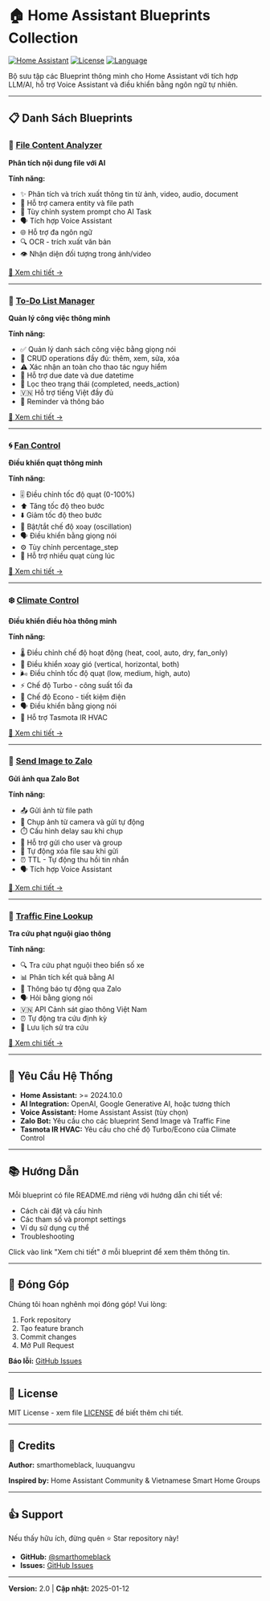 ﻿# 🏠 Home Assistant Blueprints Collection

[![Home Assistant](https://img.shields.io/badge/Home%20Assistant-2024.10%2B-blue.svg)](https://www.home-assistant.io/)
[![License](https://img.shields.io/badge/License-MIT-green.svg)](LICENSE)
[![Language](https://img.shields.io/badge/Language-Vietnamese%20%26%20English-orange.svg)]()

Bộ sưu tập các Blueprint thông minh cho Home Assistant với tích hợp LLM/AI, hỗ trợ Voice Assistant và điều khiển bằng ngôn ngữ tự nhiên.

---

## 📋 Danh Sách Blueprints

### 🤖 [File Content Analyzer](./filecontent/)
**Phân tích nội dung file với AI**

**Tính năng:**
- ✨ Phân tích và trích xuất thông tin từ ảnh, video, audio, document
- 📸 Hỗ trợ camera entity và file path
- 🎯 Tùy chỉnh system prompt cho AI Task
- 🗣️ Tích hợp Voice Assistant
- 🌐 Hỗ trợ đa ngôn ngữ
- 🔍 OCR - trích xuất văn bản
- 👁️ Nhận diện đối tượng trong ảnh/video

[📖 Xem chi tiết →](./filecontent/)

---

### 📝 [To-Do List Manager](./todolist/)
**Quản lý công việc thông minh**

**Tính năng:**
- ✅ Quản lý danh sách công việc bằng giọng nói
- 🔄 CRUD operations đầy đủ: thêm, xem, sửa, xóa
- ⚠️ Xác nhận an toàn cho thao tác nguy hiểm
- 📅 Hỗ trợ due date và due datetime
- 🎯 Lọc theo trạng thái (completed, needs_action)
- 🇻🇳 Hỗ trợ tiếng Việt đầy đủ
- 🔔 Reminder và thông báo

[📖 Xem chi tiết →](./todolist/)

---

### 🌀 [Fan Control](./fancontrol/)
**Điều khiển quạt thông minh**

**Tính năng:**
- 🎚️ Điều chỉnh tốc độ quạt (0-100%)
- ⬆️ Tăng tốc độ theo bước
- ⬇️ Giảm tốc độ theo bước
- 🔄 Bật/tắt chế độ xoay (oscillation)
- 🗣️ Điều khiển bằng giọng nói
- ⚙️ Tùy chỉnh percentage_step
- 🎯 Hỗ trợ nhiều quạt cùng lúc

[📖 Xem chi tiết →](./fancontrol/)

---

### ❄️ [Climate Control](./climatecontrol/)
**Điều khiển điều hòa thông minh**

**Tính năng:**
- 🌡️ Điều chỉnh chế độ hoạt động (heat, cool, auto, dry, fan_only)
- 🔄 Điều khiển xoay gió (vertical, horizontal, both)
- 🌬️ Điều chỉnh tốc độ quạt (low, medium, high, auto)
- ⚡ Chế độ Turbo - công suất tối đa
- 🌿 Chế độ Econo - tiết kiệm điện
- 🗣️ Điều khiển bằng giọng nói
- 🔧 Hỗ trợ Tasmota IR HVAC

[📖 Xem chi tiết →](./climatecontrol/)

---

### 📱 [Send Image to Zalo](./sendimagetozalo/)
**Gửi ảnh qua Zalo Bot**

**Tính năng:**
- 📤 Gửi ảnh từ file path
- 📸 Chụp ảnh từ camera và gửi tự động
- ⏱️ Cấu hình delay sau khi chụp
- 👥 Hỗ trợ gửi cho user và group
- 🔐 Tự động xóa file sau khi gửi
- ⏰ TTL - Tự động thu hồi tin nhắn
- 🗣️ Tích hợp Voice Assistant

[📖 Xem chi tiết →](./sendimagetozalo/)

---

### 🚗 [Traffic Fine Lookup](./tracuuphatnguoi/)
**Tra cứu phạt nguội giao thông**

**Tính năng:**
- 🔍 Tra cứu phạt nguội theo biển số xe
- 📊 Phân tích kết quả bằng AI
- 📲 Thông báo tự động qua Zalo
- 🗣️ Hỏi bằng giọng nói
- 🇻🇳 API Cảnh sát giao thông Việt Nam
- ⏰ Tự động tra cứu định kỳ
- 💾 Lưu lịch sử tra cứu

[📖 Xem chi tiết →](./tracuuphatnguoi/)

---

## 🚀 Yêu Cầu Hệ Thống

- **Home Assistant:** >= 2024.10.0
- **AI Integration:** OpenAI, Google Generative AI, hoặc tương thích
- **Voice Assistant:** Home Assistant Assist (tùy chọn)
- **Zalo Bot:** Yêu cầu cho các blueprint Send Image và Traffic Fine
- **Tasmota IR HVAC:** Yêu cầu cho chế độ Turbo/Econo của Climate Control

---

## 📚 Hướng Dẫn

Mỗi blueprint có file README.md riêng với hướng dẫn chi tiết về:
- Cách cài đặt và cấu hình
- Các tham số và prompt settings
- Ví dụ sử dụng cụ thể
- Troubleshooting

Click vào link "Xem chi tiết" ở mỗi blueprint để xem thêm thông tin.

---

## 🤝 Đóng Góp

Chúng tôi hoan nghênh mọi đóng góp! Vui lòng:
1. Fork repository
2. Tạo feature branch
3. Commit changes
4. Mở Pull Request

**Báo lỗi:** [GitHub Issues](https://github.com/smarthomeblack/home-assistant/issues)

---

## 📝 License

MIT License - xem file [LICENSE](LICENSE) để biết thêm chi tiết.

---

## 🌟 Credits

**Author:** smarthomeblack, luuquangvu

**Inspired by:** Home Assistant Community & Vietnamese Smart Home Groups

---

## 👍 Support

Nếu thấy hữu ích, đừng quên ⭐ Star repository này!

- **GitHub:** [@smarthomeblack](https://github.com/smarthomeblack)
- **Issues:** [GitHub Issues](https://github.com/smarthomeblack/home-assistant/issues)

---

**Version:** 2.0 | **Cập nhật:** 2025-01-12